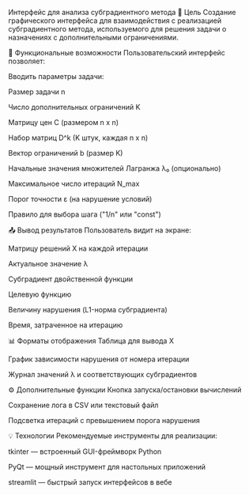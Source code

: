 Интерфейс для анализа субградиентного метода
📌 Цель
Создание графического интерфейса для взаимодействия с реализацией субградиентного метода, используемого для решения задачи о назначениях с дополнительными ограничениями.

🔧 Функциональные возможности
Пользовательский интерфейс позволяет:

Вводить параметры задачи:

Размер задачи n

Число дополнительных ограничений K

Матрицу цен C (размером n x n)

Набор матриц D^k (K штук, каждая n x n)

Вектор ограничений b (размер K)

Начальные значения множителей Лагранжа λ₀ (опционально)

Максимальное число итераций N_max

Порог точности ε (на нарушение условий)

Правило для выбора шага ("1/n" или "const")

📤 Вывод результатов
Пользователь видит на экране:

Матрицу решений X на каждой итерации

Актуальное значение λ

Субградиент двойственной функции

Целевую функцию

Величину нарушения (L1-норма субградиента)

Время, затраченное на итерацию

📊 Форматы отображения
Таблица для вывода X

График зависимости нарушения от номера итерации

Журнал значений λ и соответствующих субградиентов

⚙️ Дополнительные функции
Кнопка запуска/остановки вычислений

Сохранение лога в CSV или текстовый файл

Подсветка итераций с превышением порога нарушения

💡 Технологии
Рекомендуемые инструменты для реализации:

tkinter — встроенный GUI-фреймворк Python

PyQt — мощный инструмент для настольных приложений

streamlit — быстрый запуск интерфейсов в вебе
